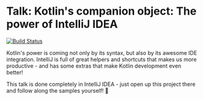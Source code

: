 # Talk: Kotlin's companion object: The power of IntelliJ IDEA

[![Build Status](https://travis-ci.org/mreichelt/kotlin-talk-intellij-tricks.svg?branch=master)](https://travis-ci.org/mreichelt/kotlin-talk-intellij-tricks)

Kotlin's power is coming not only by its syntax, but also by its awesome IDE integration. IntelliJ is full of great helpers and shortcuts that makes us more productive - and has some extras that make Kotlin development even better!

This talk is done completely in IntelliJ IDEA - just open up this project there and follow along the samples yourself! 🙌
